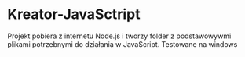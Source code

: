 # Kreator-JavaSctript
Projekt pobiera z internetu Node.js i tworzy folder z podstawowywmi plikami potrzebnymi do działania w JavaScript. Testowane na windows
